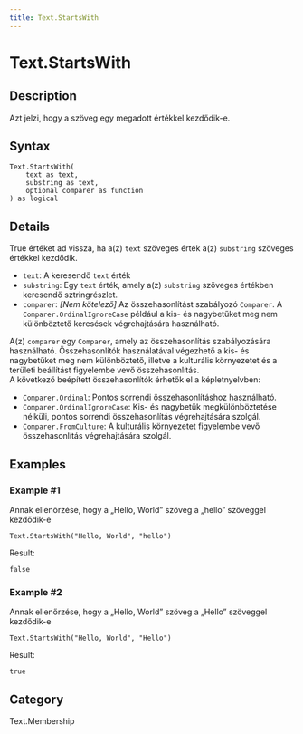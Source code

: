 ```yaml
---
title: Text.StartsWith
---
```


# Text.StartsWith


## Description

Azt jelzi, hogy a szöveg egy megadott értékkel kezdődik-e.


## Syntax

```powerquery
Text.StartsWith(
    text as text,
    substring as text,
    optional comparer as function
) as logical
```


## Details

True értéket ad vissza, ha a(z) <code>text</code> szöveges érték a(z) <code>substring</code> szöveges értékkel kezdődik.      <ul>        <li><code>text</code>: <i></i> A keresendő <code>text</code> érték</li>        <li><code>substring</code>: <i></i> Egy <code>text</code> érték, amely a(z) <code>substring</code> szöveges értékben keresendő sztringrészlet.</li>        <li><code>comparer</code>: <i>[Nem kötelező]</i> Az összehasonlítást szabályozó <code>Comparer</code>. A <code>Comparer.OrdinalIgnoreCase</code> például a kis- és nagybetűket meg nem különböztető keresések végrehajtására használható.</li>      </ul>      <div>        A(z) <code>comparer</code> egy <code>Comparer</code>, amely az összehasonlítás szabályozására használható. Összehasonlítók használatával végezhető a kis- és nagybetűket meg nem különböztető, illetve a kulturális környezetet és a területi beállítást figyelembe vevő összehasonlítás.      </div>      <div>        A következő beépített összehasonlítók érhetők el a képletnyelvben:      </div>      <ul>        <li><code>Comparer.Ordinal</code>: Pontos sorrendi összehasonlításhoz használható.</li>        <li><code>Comparer.OrdinalIgnoreCase</code>: Kis- és nagybetűk megkülönböztetése nélküli, pontos sorrendi összehasonlítás végrehajtására szolgál.</li>        <li> <code>Comparer.FromCulture</code>: A kulturális környezetet figyelembe vevő összehasonlítás végrehajtására szolgál.</li>      </ul>


## Examples

### Example #1 
Annak ellenőrzése, hogy a „Hello, World” szöveg a „hello” szöveggel kezdődik-e
```powerquery
Text.StartsWith("Hello, World", "hello")
```

Result: 
```powerquery
false
```


### Example #2 
Annak ellenőrzése, hogy a „Hello, World” szöveg a „Hello” szöveggel kezdődik-e
```powerquery
Text.StartsWith("Hello, World", "Hello")
```

Result: 
```powerquery
true
```




## Category
Text.Membership
